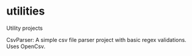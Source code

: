 # utilities
Utility projects

CsvParser: A simple csv file parser project with basic regex validations. Uses OpenCsv.
